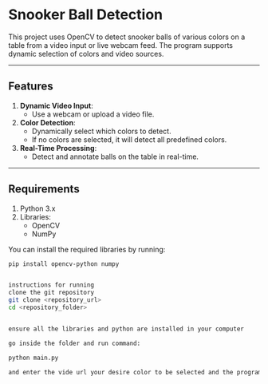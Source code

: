 # Snooker Ball Detection

This project uses OpenCV to detect snooker balls of various colors on a table from a video input or live webcam feed. The program supports dynamic selection of colors and video sources.

---

## Features
1. **Dynamic Video Input**: 
   - Use a webcam or upload a video file.
2. **Color Detection**:
   - Dynamically select which colors to detect.
   - If no colors are selected, it will detect all predefined colors.
3. **Real-Time Processing**:
   - Detect and annotate balls on the table in real-time.

---

## Requirements

1. Python 3.x
2. Libraries:
   - OpenCV
   - NumPy

You can install the required libraries by running:
```bash
pip install opencv-python numpy


instructions for running
clone the git repository
git clone <repository_url>
cd <repository_folder>


ensure all the libraries and python are installed in your computer

go inside the folder and run command:

python main.py

and enter the vide url your desire color to be selected and the program will run
